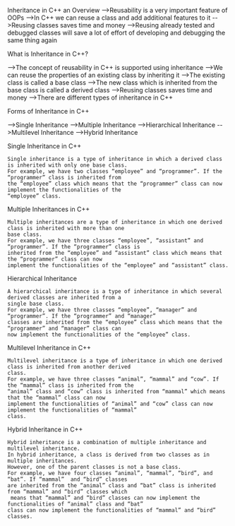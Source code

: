 
Inheritance in C++ an Overview
-->Reusability is a very important feature of OOPs
-->In C++ we can reuse a class and add additional features to it
-->Reusing classes saves time and money
-->Reusing already tested and debugged classes will save a lot of effort of developing and debugging the same thing again

What is Inheritance in C++?

-->The concept of reusability in C++ is supported using inheritance
-->We can reuse the properties of an existing class by inheriting it
-->The existing class is called a base class
-->The new class which is inherited from the base class is called a derived class
-->Reusing classes saves time and money
-->There are different types of inheritance in C++

Forms of Inheritance in C++

-->Single Inheritance
-->Multiple Inheritance
-->Hierarchical Inheritance
-->Multilevel Inheritance
-->Hybrid Inheritance

Single Inheritance in C++

	Single inheritance is a type of inheritance in which a derived class is inherited with only one base class.
	For example, we have two classes “employee” and “programmer”. If the “programmer” class is inherited from 
	the “employee” class which means that the “programmer” class can now implement the functionalities of the 
	“employee” class.

Multiple Inheritances in C++

 	Multiple inheritances are a type of inheritance in which one derived class is inherited with more than one
	base class. 
	For example, we have three classes “employee”, “assistant” and “programmer”. If the “programmer” class is 
	inherited from the “employee” and “assistant” class which means that the “programmer” class can now 
	implement the functionalities of the “employee” and “assistant” class.

Hierarchical Inheritance

	A hierarchical inheritance is a type of inheritance in which several derived classes are inherited from a 
	single base class. 
	For example, we have three classes “employee”, “manager” and “programmer”. If the “programmer” and “manager”
	classes are inherited from the “employee” class which means that the “programmer” and “manager” class can 
	now implement the functionalities of the “employee” class.

Multilevel Inheritance in C++

	Multilevel inheritance is a type of inheritance in which one derived class is inherited from another derived
	class.
	For example, we have three classes “animal”, “mammal” and “cow”. If the “mammal” class is inherited from the 
	“animal” class and “cow” class is inherited from “mammal” which means that the “mammal” class can now
	implement the functionalities of “animal” and “cow” class can now implement the functionalities of “mammal” 
	class.

Hybrid Inheritance in C++

	Hybrid inheritance is a combination of multiple inheritance and multilevel inheritance. 
	In hybrid inheritance, a class is derived from two classes as in multiple inheritances. 
	However, one of the parent classes is not a base class. 
	For example, we have four classes “animal”, “mammal”, “bird”, and “bat”. If “mammal”  and “bird” classes 
	are inherited from the “animal” class and “bat” class is inherited from “mammal” and “bird” classes which
	 means that “mammal” and “bird” classes can now implement the functionalities of “animal” class and “bat”
	class can now implement the functionalities of “mammal” and “bird” classes.

 
